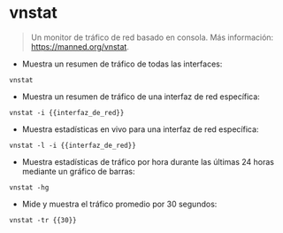 # vnstat

> Un monitor de tráfico de red basado en consola.
> Más información: <https://manned.org/vnstat>.

- Muestra un resumen de tráfico de todas las interfaces:

`vnstat`

- Muestra un resumen de tráfico de una interfaz de red específica:

`vnstat -i {{interfaz_de_red}}`

- Muestra estadísticas en vivo para una interfaz de red específica:

`vnstat -l -i {{interfaz_de_red}}`

- Muestra estadísticas de tráfico por hora durante las últimas 24 horas mediante un gráfico de barras:

`vnstat -hg`

- Mide y muestra el tráfico promedio por 30 segundos:

`vnstat -tr {{30}}`
